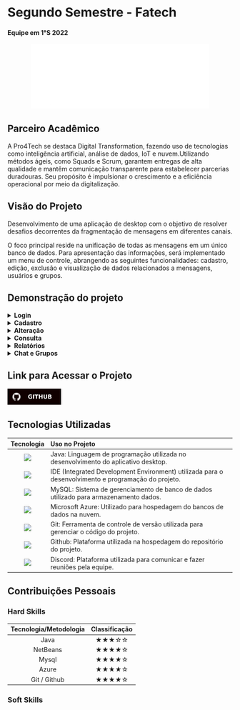# Segundo Semestre - Fatech
#### Equipe em 1°S 2022
<div align="center">
<a href="https://github.com/Grupo-4-Fatech/API-1Semestre">
  <img src="../Img/Fatech.png" alt="GitHub" width="400">
</a>
</div>

## Parceiro Acadêmico

A Pro4Tech se destaca Digital Transformation, fazendo uso de tecnologias como inteligência artificial, análise de dados, IoT e nuvem.Utilizando métodos ágeis, como Squads e Scrum, garantem entregas de alta qualidade e mantêm comunicação transparente para estabelecer parcerias duradouras. Seu propósito é impulsionar o crescimento e a eficiência operacional por meio da digitalização.

## Visão do Projeto 

Desenvolvimento de uma aplicação de desktop com o objetivo de resolver desafios decorrentes da fragmentação de mensagens em diferentes canais.

O foco principal reside na unificação de todas as mensagens em um único banco de dados. Para apresentação das informações, será implementado um menu de controle, abrangendo as seguintes funcionalidades: cadastro, edição, exclusão e visualização de dados relacionados a mensagens, usuários e grupos. 

## Demonstração do projeto

<details>
<summary><b>Login </b></summary>
  <br align="center">
    <tr>
     <img src="../Img/segundo/Login.gif"/>
    </tr>
</details>

<details>
<summary><b>Cadastro </b></summary>
  <br align="center">
    <tr>
     <img src="../Img/segundo/Cadastro.gif"/>
    </tr>
</details>


<details>
<summary><b>Alteração </b></summary>
  <br align="center">
    <tr>
     <img src="../Img/segundo/Alterar.gif"/>
    </tr>
</details>

<details>
<summary><b>Consulta </b></summary>
  <br align="center">
    <tr>
     <img src="../Img/segundo/Consultar.gif"/>
    </tr>
</details>

<details>
<summary><b>Relatórios </b></summary>
  <br align="center">
    <tr>
     <img src="../Img/segundo/Relatório.gif"/>
    </tr>
</details>

<details>
<summary><b>Chat e Grupos </b></summary>
  <br align="center">
    <tr>
     <img src="../Img/segundo/Chat e Grupos.gif"/>
    </tr>
</details>


## Link para Acessar o Projeto

<a href="https://github.com/Grupo-4-Fatech/API-2Semestre">
  <img src="../Img/GitHub.svg" alt="GitHub" width="120">
</a>


## Tecnologias Utilizadas

|Tecnologia	|Uso no Projeto|
| :---: | :--- | 
|<img src="https://skillicons.dev/icons?i=java" height="50">|Java: Linguagem de programação utilizada no desenvolvimento do aplicativo desktop.|
|<img src="https://upload.wikimedia.org/wikipedia/commons/thumb/9/98/Apache_NetBeans_Logo.svg/888px-Apache_NetBeans_Logo.svg.png" height="50">| IDE (Integrated Development Environment) utilizada para o desenvolvimento e programação do projeto. |
|<img src="https://skillicons.dev/icons?i=mysql" height="50">|MySQL: Sistema de gerenciamento de banco de dados utilizado para armazenamento dados.|
|<img src="https://skillicons.dev/icons?i=azure" height="50">|Microsoft Azure: Utilizado para  hospedagem do  bancos de dados na nuvem.|
|<img src="https://skillicons.dev/icons?i=git" height="50">|Git: Ferramenta de controle de versão utilizada para gerenciar o código do projeto.|
|<img src="https://skillicons.dev/icons?i=github" height="50">|Github: Plataforma utilizada na hospedagem do repositório do projeto.|
|<img src="https://skillicons.dev/icons?i=discord" height="50">|Discord: Plataforma utilizada para comunicar e fazer reuniões pela equipe. |


## Contribuições Pessoais



### Hard Skills

|Tecnologia/Metodologia|Classificação|
| :---: | :---: | 
|Java|★★★☆☆|
|NetBeans|★★★★☆|
|Mysql|★★★★☆|
|Azure|★★★★☆|
|Git / Github|★★★★☆|


### Soft Skills
